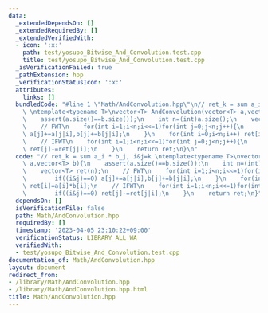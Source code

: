 ```yaml
---
data:
  _extendedDependsOn: []
  _extendedRequiredBy: []
  _extendedVerifiedWith:
  - icon: ':x:'
    path: test/yosupo_Bitwise_And_Convolution.test.cpp
    title: test/yosupo_Bitwise_And_Convolution.test.cpp
  _isVerificationFailed: true
  _pathExtension: hpp
  _verificationStatusIcon: ':x:'
  attributes:
    links: []
  bundledCode: "#line 1 \"Math/AndConvolution.hpp\"\n// ret_k = sum a_i * b_j, i&j=k\
    \ \ntemplate<typename T>\nvector<T> AndConvolution(vector<T> a,vector<T> b){\n\
    \    assert(a.size()==b.size());\n    int n=(int)a.size();\n    vector<T> ret(n);\n\
    \    // FWT\n    for(int i=1;i<n;i<<=1)for(int j=0;j<n;j++){\n        if((i&j)==0)\
    \ a[j]+=a[j|i],b[j]+=b[j|i];\n    }\n    for(int i=0;i<n;i++) ret[i]=a[i]*b[i];\n\
    \    // IFWT\n    for(int i=1;i<n;i<<=1)for(int j=0;j<n;j++){\n        if((i&j)==0)\
    \ ret[j]-=ret[j|i];\n    }\n    return ret;\n}\n"
  code: "// ret_k = sum a_i * b_j, i&j=k \ntemplate<typename T>\nvector<T> AndConvolution(vector<T>\
    \ a,vector<T> b){\n    assert(a.size()==b.size());\n    int n=(int)a.size();\n\
    \    vector<T> ret(n);\n    // FWT\n    for(int i=1;i<n;i<<=1)for(int j=0;j<n;j++){\n\
    \        if((i&j)==0) a[j]+=a[j|i],b[j]+=b[j|i];\n    }\n    for(int i=0;i<n;i++)\
    \ ret[i]=a[i]*b[i];\n    // IFWT\n    for(int i=1;i<n;i<<=1)for(int j=0;j<n;j++){\n\
    \        if((i&j)==0) ret[j]-=ret[j|i];\n    }\n    return ret;\n}"
  dependsOn: []
  isVerificationFile: false
  path: Math/AndConvolution.hpp
  requiredBy: []
  timestamp: '2023-04-05 23:10:22+09:00'
  verificationStatus: LIBRARY_ALL_WA
  verifiedWith:
  - test/yosupo_Bitwise_And_Convolution.test.cpp
documentation_of: Math/AndConvolution.hpp
layout: document
redirect_from:
- /library/Math/AndConvolution.hpp
- /library/Math/AndConvolution.hpp.html
title: Math/AndConvolution.hpp
---
```

